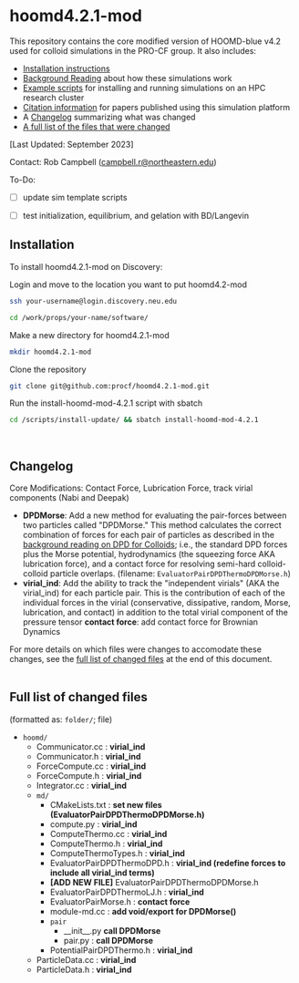 # hoomd4.2.1-mod

This repository contains the core modified version of HOOMD-blue v4.2 used for colloid simulations in the PRO-CF group. It also includes: 
* [Installation instructions](/README.md#installation)
* [Background Reading](/background-reading) about how these simulations work
* [Example scripts](/scripts) for installing and running simulations on an HPC research cluster
* [Citation information](/citation-guide.md) for papers published using this simulation platform
* A [Changelog](/README.md#changelog) summarizing what was changed
* [A full list of the files that were changed](/README.md#Full-list-of-changed-files)

[Last Updated: September 2023]

Contact: Rob Campbell (campbell.r@northeastern.edu)

To-Do:
- [ ] update sim template scripts
- [ ] test initialization, equilibrium, and gelation with BD/Langevin


## Installation

To install hoomd4.2.1-mod on Discovery:

Login and move to the location you want to put hoomd4.2-mod
```bash
ssh your-username@login.discovery.neu.edu
```
```bash
cd /work/props/your-name/software/
```
Make a new directory for hoomd4.2.1-mod
```bash
mkdir hoomd4.2.1-mod
```
Clone the repository
```bash
git clone git@github.com:procf/hoomd4.2.1-mod.git
```
Run the install-hoomd-mod-4.2.1 script with sbatch
```bash
cd /scripts/install-update/ && sbatch install-hoomd-mod-4.2.1
```
<br>

## Changelog

Core Modifications: Contact Force, Lubrication Force, track virial components (Nabi and Deepak)
- **DPDMorse**: Add a new method for evaluating the pair-forces between two particles called "DPDMorse." This method calculates the correct combination of forces for each pair of particles as described in the [background reading on DPD for Colloids](/background-reading/2-DPD-for-Colloids-18pg.pdf); i.e., the standard DPD forces plus the Morse potential, hydrodynamics (the squeezing force AKA lubrication force), and a contact force for resolving semi-hard colloid-colloid particle overlaps. (filename: `EvaluatorPairDPDThermoDPDMorse.h`)
- **virial_ind**: Add the ability to track the "independent virials" (AKA the virial_ind) for each particle pair. This is the contribution of each of the individual forces in the virial (conservative, dissipative, random, Morse, lubrication, and contact) in addition to the total virial component of the pressure tensor
**contact force**: add contact force for Brownian Dynamics

For more details on which files were changes to accomodate these changes, see the [full list of changed files](#full-list-of-changed-files) at the end of this document.
<br>
<br>
## Full list of changed files

(formatted as: `folder/`; file)

* `hoomd/`
	* Communicator.cc : **virial_ind**
	* Communicator.h : **virial_ind**
	* ForceCompute.cc : **virial_ind**
	* ForceCompute.h : **virial_ind** 
	* Integrator.cc : **virial_ind**
	* `md/`
		* CMakeLists.txt : **set new files (EvaluatorPairDPDThermoDPDMorse.h)**
		* compute.py : **virial_ind**
		* ComputeThermo.cc : **virial_ind**
		* ComputeThermo.h : **virial_ind**
		* ComputeThermoTypes.h : **virial_ind**
		* EvaluatorPairDPDThermoDPD.h : **virial_ind (redefine forces to include all virial_ind terms)**
		* **[ADD NEW FILE]** EvaluatorPairDPDThermoDPDMorse.h
		* EvaluatorPairDPDThermoLJ.h : **virial_ind**
		* EvaluatorPairMorse.h : **contact force**
		* module-md.cc : **add void/export for DPDMorse()**
		* `pair`
			* \_\_init\_\_.py **call DPDMorse**
			* pair.py : **call DPDMorse**
		* PotentialPairDPDThermo.h : **virial_ind**
	* ParticleData.cc : **virial_ind**
	* ParticleData.h : **virial_ind**
